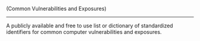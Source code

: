 (Common Vulnerabilities and Exposures)
___
A publicly available and free to use list or dictionary of standardized identifiers for common computer vulnerabilities and exposures. 